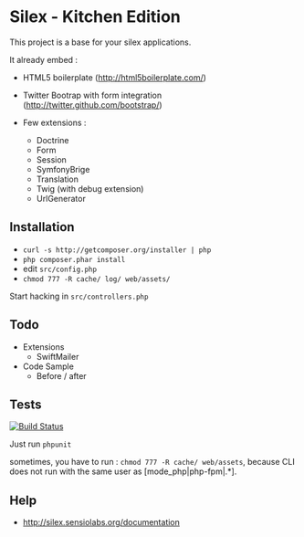 Silex - Kitchen Edition
=======================

This project is a base for your silex applications.

It already embed :

* HTML5 boilerplate (http://html5boilerplate.com/)
* Twitter Bootrap with form integration (http://twitter.github.com/bootstrap/)
* Few extensions :

  * Doctrine
  * Form
  * Session
  * SymfonyBrige
  * Translation
  * Twig (with debug extension)
  * UrlGenerator

Installation
------------

*  `curl -s http://getcomposer.org/installer | php`
*  `php composer.phar install`
*  edit `src/config.php`
*  `chmod 777 -R cache/ log/ web/assets/`

Start hacking in `src/controllers.php`

Todo
----

* Extensions
  * SwiftMailer
* Code Sample
  * Before / after

Tests
-----

[![Build Status](https://secure.travis-ci.org/lyrixx/Silex-Kitchen-Edition.png?branch=master)](http://travis-ci.org/lyrixx/Silex-Kitchen-Edition)

Just run `phpunit`

sometimes, you have to run : `chmod 777 -R cache/ web/assets`, because CLI does not run with the same user as  [mode_php|php-fpm|.*].

Help
----

* http://silex.sensiolabs.org/documentation
